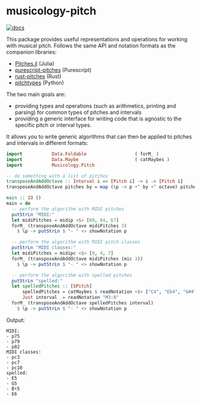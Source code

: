 # musicology-pitch

[![docs](https://img.shields.io/badge/docs-dev-blue.svg)](https://dcmlab.github.io/haskell-musicology/musicology-pitch-0.1.0.0/Musicology-Pitch.html)

This package provides useful representations and operations for working with musical pitch.
Follows the same API and notation formats as the companion libraries:
- [Pitches.jl](https://github.com/DCMLab/Pitches.jl/) (Julia)
- [purescript-pitches](https://github.com/DCMLab/purescript-pitches) (Purescript)
- [rust-pitches](https://github.com/DCMLab/rust-pitches) (Rust)
- [pitchtypes](https://github.com/DCMLab/pitchtypes) (Python)


The two main goals are:

- providing types and operations (such as arithmetics, printing and parsing) for common types of pitches and intervals
- providing a generic interface for writing code that is agnostic to the specific pitch or interval types.

It allows you to write generic algorithms that can then be applied to pitches and intervals in different formats:

```haskell
import           Data.Foldable                  ( forM_ )
import           Data.Maybe                     ( catMaybes )
import           Musicology.Pitch

-- do something with a list of pitches
transposeAndAddOctave :: Interval i => [Pitch i] -> i -> [Pitch i]
transposeAndAddOctave pitches by = map (\p -> p +^ by +^ octave) pitches

main :: IO ()
main = do
  -- perform the algorithm with MIDI pitches
  putStrLn "MIDI:"
  let midiPitches = midip <$> [60, 64, 67]
  forM_ (transposeAndAddOctave midiPitches 3)
    $ \p -> putStrLn $ "- " <> showNotation p

  -- perform the algorithm with MIDI pitch classes
  putStrLn "MIDI classes:"
  let midiPitches = midipc <$> [0, 4, 7]
  forM_ (transposeAndAddOctave midiPitches (mic 3))
    $ \p -> putStrLn $ "- " <> showNotation p

  -- perform the algorithm with spelled pitches
  putStrLn "spelled:"
  let spelledPitches :: [SPitch]
      spelledPitches = catMaybes $ readNotation <$> ["C4", "Eb4", "G#4", "C5"]
      Just interval  = readNotation "M3:0"
  forM_ (transposeAndAddOctave spelledPitches interval)
    $ \p -> putStrLn $ "- " <> showNotation p
```

Output:

```
MIDI:
- p75
- p79
- p82
MIDI classes:
- pc3
- pc7
- pc10
spelled:
- E5
- G5
- B♯5
- E6
```
